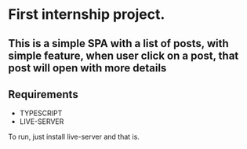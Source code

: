 # First internship project.

## This is a simple SPA with a list of posts, with simple feature, when user click on a post, that post will open with more details

## Requirements

- TYPESCRIPT
- LIVE-SERVER

To run, just install live-server and that is.
